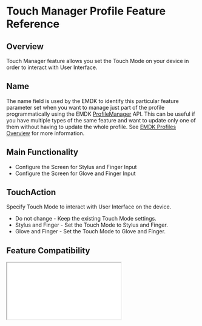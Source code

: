 # Touch Manager Profile Feature Reference


## Overview

Touch Manager feature allows you set the Touch Mode on your device in order to interact with User Interface.

## Name
The name field is used by the EMDK to identify this particular feature parameter set when you want to manage just part of the profile programmatically using the EMDK [ProfileManager](../api/ProfileManager) API. This can be useful if you have multiple types of the same feature and want to update only one of them without having to update the whole profile. See [EMDK Profiles Overview](../guide/profiles/usingwizard) for more information.

## Main Functionality

* Configure the Screen for Stylus and Finger Input
* Configure the Screen for Glove and Finger Input

## TouchAction
Specify Touch Mode to interact with User Interface on the device.

* Do not change - Keep the existing Touch Mode settings.
* Stylus and Finger - Set the Touch Mode to Stylus and Finger.
* Glove and Finger - Set the Touch Mode to Glove and Finger.

## Feature Compatibility
<iframe src="compare.html#mx=4.3&csp=TouchMgr&os=All&embed=true"></iframe> 


